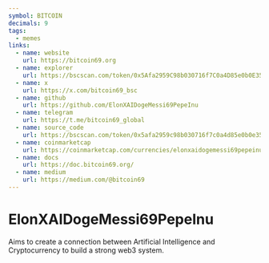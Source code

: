 ```yaml
---
symbol: BITCOIN
decimals: 9
tags:
  - memes
links:
  - name: website
    url: https://bitcoin69.org
  - name: explorer
    url: https://bscscan.com/token/0x5Afa2959C98b030716f7C0a4D85e0b0E35F3791B
  - name: x
    url: https://x.com/bitcoin69_bsc
  - name: github
    url: https://github.com/ElonXAIDogeMessi69PepeInu
  - name: telegram
    url: https://t.me/bitcoin69_global
  - name: source_code
    url: https://bscscan.com/token/0x5afa2959c98b030716f7c0a4d85e0b0e35f3791b#code
  - name: coinmarketcap
    url: https://coinmarketcap.com/currencies/elonxaidogemessi69pepeinu/
  - name: docs
    url: https://doc.bitcoin69.org/
  - name: medium
    url: https://medium.com/@bitcoin69
---
```


# ElonXAIDogeMessi69PepeInu

Aims to create a connection between Artificial Intelligence and Cryptocurrency to build a strong web3 system.
